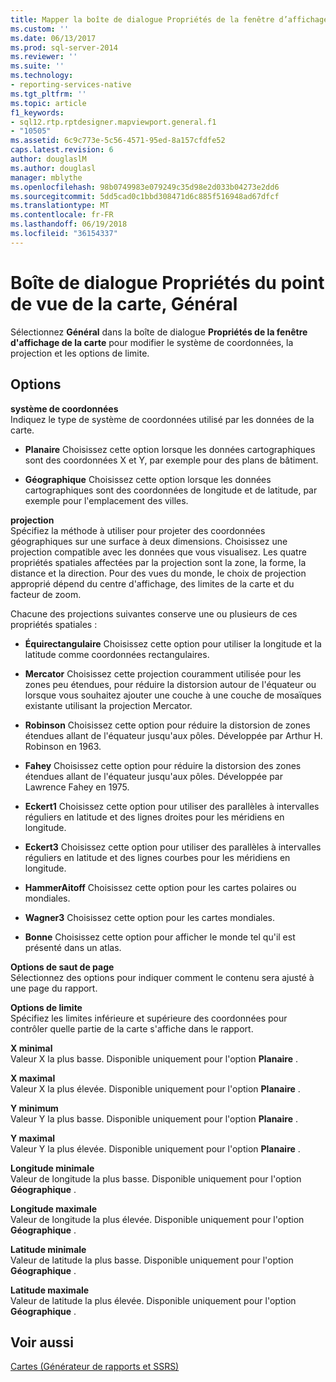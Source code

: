 ```yaml
---
title: Mapper la boîte de dialogue Propriétés de la fenêtre d’affichage, général | Documents Microsoft
ms.custom: ''
ms.date: 06/13/2017
ms.prod: sql-server-2014
ms.reviewer: ''
ms.suite: ''
ms.technology:
- reporting-services-native
ms.tgt_pltfrm: ''
ms.topic: article
f1_keywords:
- sql12.rtp.rptdesigner.mapviewport.general.f1
- "10505"
ms.assetid: 6c9c773e-5c56-4571-95ed-8a157cfdfe52
caps.latest.revision: 6
author: douglaslM
ms.author: douglasl
manager: mblythe
ms.openlocfilehash: 98b0749983e079249c35d98e2d033b04273e2dd6
ms.sourcegitcommit: 5dd5cad0c1bbd308471d6c885f516948ad67dfcf
ms.translationtype: MT
ms.contentlocale: fr-FR
ms.lasthandoff: 06/19/2018
ms.locfileid: "36154337"
---
```

# <a name="map-viewport-properties-dialog-box-general"></a>Boîte de dialogue Propriétés du point de vue de la carte, Général
  Sélectionnez **Général** dans la boîte de dialogue **Propriétés de la fenêtre d'affichage de la carte** pour modifier le système de coordonnées, la projection et les options de limite.  
  
## <a name="options"></a>Options  
 **système de coordonnées**  
 Indiquez le type de système de coordonnées utilisé par les données de la carte.  
  
-   **Planaire** Choisissez cette option lorsque les données cartographiques sont des coordonnées X et Y, par exemple pour des plans de bâtiment.  
  
-   **Géographique** Choisissez cette option lorsque les données cartographiques sont des coordonnées de longitude et de latitude, par exemple pour l'emplacement des villes.  
  
 **projection**  
 Spécifiez la méthode à utiliser pour projeter des coordonnées géographiques sur une surface à deux dimensions. Choisissez une projection compatible avec les données que vous visualisez. Les quatre propriétés spatiales affectées par la projection sont la zone, la forme, la distance et la direction. Pour des vues du monde, le choix de projection approprié dépend du centre d'affichage, des limites de la carte et du facteur de zoom.  
  
 Chacune des projections suivantes conserve une ou plusieurs de ces propriétés spatiales :  
  
-   **Équirectangulaire** Choisissez cette option pour utiliser la longitude et la latitude comme coordonnées rectangulaires.  
  
-   **Mercator** Choisissez cette projection couramment utilisée pour les zones peu étendues, pour réduire la distorsion autour de l'équateur ou lorsque vous souhaitez ajouter une couche à une couche de mosaïques existante utilisant la projection Mercator.  
  
-   **Robinson** Choisissez cette option pour réduire la distorsion de zones étendues allant de l'équateur jusqu'aux pôles. Développée par Arthur H. Robinson en 1963.  
  
-   **Fahey** Choisissez cette option pour réduire la distorsion des zones étendues allant de l'équateur jusqu'aux pôles. Développée par Lawrence Fahey en 1975.  
  
-   **Eckert1** Choisissez cette option pour utiliser des parallèles à intervalles réguliers en latitude et des lignes droites pour les méridiens en longitude.  
  
-   **Eckert3** Choisissez cette option pour utiliser des parallèles à intervalles réguliers en latitude et des lignes courbes pour les méridiens en longitude.  
  
-   **HammerAitoff** Choisissez cette option pour les cartes polaires ou mondiales.  
  
-   **Wagner3** Choisissez cette option pour les cartes mondiales.  
  
-   **Bonne** Choisissez cette option pour afficher le monde tel qu'il est présenté dans un atlas.  
  
 **Options de saut de page**  
 Sélectionnez des options pour indiquer comment le contenu sera ajusté à une page du rapport.  
  
 **Options de limite**  
 Spécifiez les limites inférieure et supérieure des coordonnées pour contrôler quelle partie de la carte s'affiche dans le rapport.  
  
 **X minimal**  
 Valeur X la plus basse. Disponible uniquement pour l'option **Planaire** .  
  
 **X maximal**  
 Valeur X la plus élevée. Disponible uniquement pour l'option **Planaire** .  
  
 **Y minimum**  
 Valeur Y la plus basse. Disponible uniquement pour l'option **Planaire** .  
  
 **Y maximal**  
 Valeur Y la plus élevée. Disponible uniquement pour l'option **Planaire** .  
  
 **Longitude minimale**  
 Valeur de longitude la plus basse. Disponible uniquement pour l'option **Géographique** .  
  
 **Longitude maximale**  
 Valeur de longitude la plus élevée. Disponible uniquement pour l'option **Géographique** .  
  
 **Latitude minimale**  
 Valeur de latitude la plus basse. Disponible uniquement pour l'option **Géographique** .  
  
 **Latitude maximale**  
 Valeur de latitude la plus élevée. Disponible uniquement pour l'option **Géographique** .  
  
## <a name="see-also"></a>Voir aussi  
 [Cartes &#40;Générateur de rapports et SSRS&#41;](report-design/maps-report-builder-and-ssrs.md)  
  
  